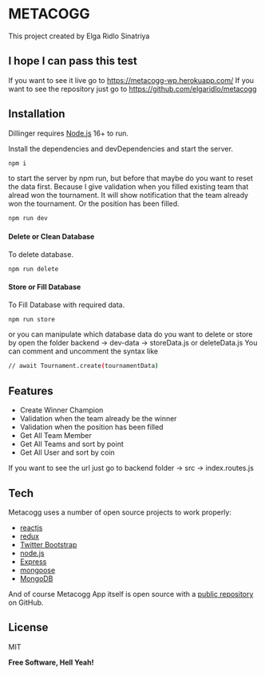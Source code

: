 # METACOGG

This project created by Elga Ridlo Sinatriya

## I hope I can pass this test

If you want to see it live go to https://metacogg-wp.herokuapp.com/
If you want to see the repository just go to https://github.com/elgaridlo/metacogg

## Installation

Dillinger requires [Node.js](https://nodejs.org/) 16+ to run.

Install the dependencies and devDependencies and start the server.

```sh
npm i
```
to start the server by npm run, but before that maybe do you want to reset the data first. Because I give validation when you filled existing team that alread won the tournament. It will show notification that the team already won the tournament. Or the position has been filled.

```sh
npm run dev
```
#### Delete or Clean Database
To delete database.

```sh
npm run delete
```

#### Store or Fill Database
To Fill Database with required data.
```sh
npm run store
```

or you can manipulate which database data do you want to delete or store by open the folder backend -> dev-data -> storeData.js or deleteData.js
You can comment and uncomment the syntax like

```sh
// await Tournament.create(tournamentData)
```

## Features

- Create Winner Champion
- Validation when the team already be the winner
- Validation when the position has been filled
- Get All Team Member
- Get All Teams and sort by point
- Get All User and sort by coin

If you want to see the url just go to backend folder -> src -> index.routes.js

## Tech

Metacogg uses a number of open source projects to work properly:

- [reactjs](https://reactjs.org/)
- [redux](https://redux.js.org/)
- [Twitter Bootstrap]
- [node.js]
- [Express]
- [mongoose](https://mongoosejs.com/)
- [MongoDB](https://www.mongodb.com/)


And of course Metacogg App itself is open source with a [public repository](https://github.com/elgaridlo/metacogg)
 on GitHub.

## License

MIT

**Free Software, Hell Yeah!**

[//]: # (These are reference links used in the body of this note and get stripped out when the markdown processor does its job. There is no need to format nicely because it shouldn't be seen. Thanks SO - http://stackoverflow.com/questions/4823468/store-comments-in-markdown-syntax)

   [node.js]: <http://nodejs.org>
   [Twitter Bootstrap]: <http://twitter.github.com/bootstrap/>
   [express]: <http://expressjs.com>
